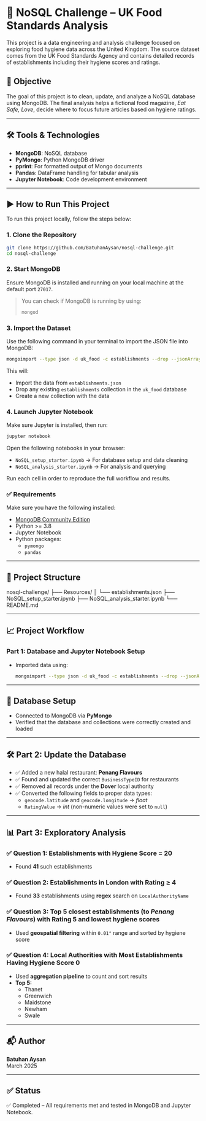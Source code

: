 # 🥗 NoSQL Challenge – UK Food Standards Analysis

This project is a data engineering and analysis challenge focused on exploring food hygiene data across the United Kingdom. The source dataset comes from the UK Food Standards Agency and contains detailed records of establishments including their hygiene scores and ratings.

## 📌 Objective

The goal of this project is to clean, update, and analyze a NoSQL database using MongoDB. The final analysis helps a fictional food magazine, *Eat Safe, Love*, decide where to focus future articles based on hygiene ratings.

---

## 🛠️ Tools & Technologies

- **MongoDB**: NoSQL database
- **PyMongo**: Python MongoDB driver
- **pprint**: For formatted output of Mongo documents
- **Pandas**: DataFrame handling for tabular analysis
- **Jupyter Notebook**: Code development environment

---

## ▶️ How to Run This Project

To run this project locally, follow the steps below:

### 1. Clone the Repository

```bash
git clone https://github.com/BatuhanAysan/nosql-challenge.git
cd nosql-challenge
```

### 2. Start MongoDB

Ensure MongoDB is installed and running on your local machine at the default port `27017`.

> You can check if MongoDB is running by using:
>
> ```bash
> mongod
> ```

### 3. Import the Dataset

Use the following command in your terminal to import the JSON file into MongoDB:

```bash
mongoimport --type json -d uk_food -c establishments --drop --jsonArray establishments.json
```

This will:
- Import the data from `establishments.json`
- Drop any existing `establishments` collection in the `uk_food` database
- Create a new collection with the data

### 4. Launch Jupyter Notebook

Make sure Jupyter is installed, then run:

```bash
jupyter notebook
```

Open the following notebooks in your browser:
- `NoSQL_setup_starter.ipynb` → For database setup and data cleaning
- `NoSQL_analysis_starter.ipynb` → For analysis and querying

Run each cell in order to reproduce the full workflow and results.

### ✅ Requirements

Make sure you have the following installed:

- [MongoDB Community Edition](https://www.mongodb.com/try/download/community)
- Python >= 3.8
- Jupyter Notebook
- Python packages:
  - `pymongo`
  - `pandas`

---

## 📂 Project Structure

nosql-challenge/
├── Resources/
│   └── establishments.json
├── NoSQL_setup_starter.ipynb
├── NoSQL_analysis_starter.ipynb
└── README.md


---

## 📈 Project Workflow

### Part 1: Database and Jupyter Notebook Setup
- Imported data using:

  ```bash
  mongoimport --type json -d uk_food -c establishments --drop --jsonArray establishments.json

---

## 🔌 Database Setup

- Connected to MongoDB via **PyMongo**
- Verified that the database and collections were correctly created and loaded

---

## 🛠️ Part 2: Update the Database

- ✅ Added a new halal restaurant: **Penang Flavours**
- ✅ Found and updated the correct `BusinessTypeID` for restaurants
- ✅ Removed all records under the **Dover** local authority
- ✅ Converted the following fields to proper data types:
  - `geocode.latitude` and `geocode.longitude` → *float*
  - `RatingValue` → *int* (non-numeric values were set to `null`)

---

## 📊 Part 3: Exploratory Analysis

### ✅ Question 1: Establishments with Hygiene Score = 20
- Found **41** such establishments

### ✅ Question 2: Establishments in London with Rating ≥ 4
- Found **33** establishments using **regex** search on `LocalAuthorityName`

### ✅ Question 3: Top 5 closest establishments (to *Penang Flavours*) with Rating 5 and lowest hygiene scores
- Used **geospatial filtering** within `0.01°` range and sorted by hygiene score

### ✅ Question 4: Local Authorities with Most Establishments Having Hygiene Score 0
- Used **aggregation pipeline** to count and sort results
- **Top 5:**
  - Thanet
  - Greenwich
  - Maidstone
  - Newham
  - Swale

---

## 📬 Author

**Batuhan Aysan**  
March 2025

---

## ✅ Status

✅ Completed – All requirements met and tested in MongoDB and Jupyter Notebook.
